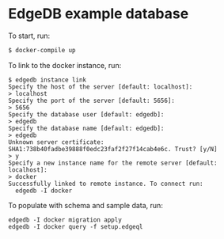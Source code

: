 # EdgeDB example database

To start, run:

```sh
$ docker-compile up
```

To link to the docker instance, run:

```
$ edgedb instance link
Specify the host of the server [default: localhost]: 
> localhost
Specify the port of the server [default: 5656]: 
> 5656
Specify the database user [default: edgedb]: 
> edgedb
Specify the database name [default: edgedb]: 
> edgedb
Unknown server certificate: SHA1:738b40fadbe39888f0edc23faf2f27f14cab4e6c. Trust? [y/N]
> y
Specify a new instance name for the remote server [default: localhost]: 
> docker
Successfully linked to remote instance. To connect run:
  edgedb -I docker
```

To populate with schema and sample data, run:

```
edgedb -I docker migration apply
edgedb -I docker query -f setup.edgeql
```
